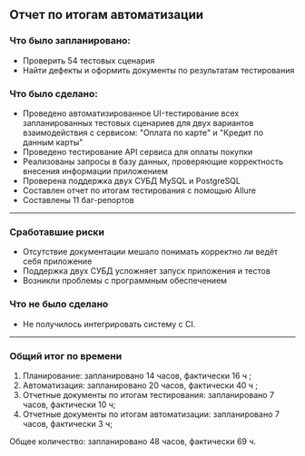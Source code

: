 ## Отчет по итогам автоматизации
### Что было запланировано:
* Проверить 54 тестовых сценария
* Найти дефекты и оформить документы по результатам тестирования
### Что было сделано:
* Проведено автоматизированное UI-тестирование всех запланированных тестовых сценариев для двух вариантов взаимодействия с сервисом: "Оплата по карте" и "Кредит по данным карты"
* Проведено тестирование API сервиса для оплаты покупки
* Реализованы запросы в базу данных, проверяющие корректность внесения информации приложением
* Проверена поддержка двух СУБД MySQL и PostgreSQL
* Составлен отчет по итогам тестирования с помощью Allure
* Составлены 11 баг-репортов
___

### Сработавшие риски
* Отсутствие документации мешало понимать корректно ли ведёт себя приложение
* Поддержка двух СУБД усложняет запуск приложения и тестов
* Возникли проблемы с программным обеспечением
  
### Что не было сделано
* Не получилось интегрировать систему с CI.
___

### Общий итог по времени
1. Планирование: запланировано 14 часов, фактически 16 ч ;
2. Автоматизация: запланировано 20 часов, фактически 40 ч ;
3. Отчетные документы по итогам тестирования: запланировано 7 часов, фактически 10 ч;
4. Отчетные документы по итогам автоматизации: запланировано 7 часов, фактически 3 ч;

Общее количество: запланировано 48 часов, фактически 69 ч.
